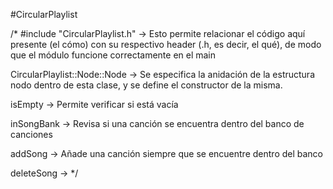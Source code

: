 #CircularPlaylist

/*
#include "CircularPlaylist.h" -> Esto permite relacionar el código aquí presente (el cómo) con su respectivo header (.h, es decir, el qué), de modo que el módulo funcione correctamente en el main

CircularPlaylist::Node::Node -> Se especifica la anidación de la estructura nodo dentro de esta clase, y se define el constructor de la misma.

isEmpty -> Permite verificar si está vacía

inSongBank -> Revisa si una canción se encuentra dentro del banco de canciones

addSong -> Añade una canción siempre que se encuentre dentro del banco

deleteSong ->
*/
